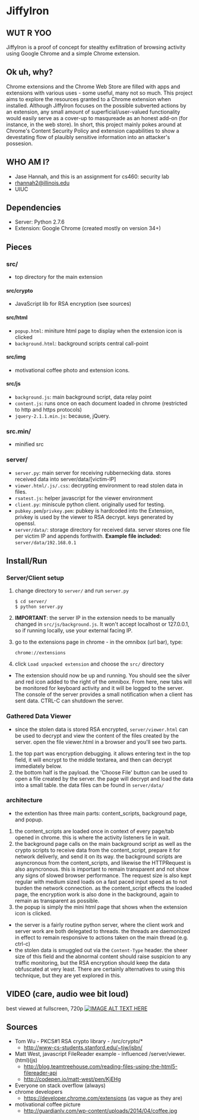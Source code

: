 # JiffyIron
## WUT R YOO
JiffyIron is a proof of concept for stealthy exfiltration of browsing activity using Google Chrome and a simple Chrome extension. 

## Ok uh, why?
Chrome extensions and the Chrome Web Store are filled with apps and extensions with various uses - some useful, many not so much. This project aims to explore the resources granted to a Chrome extension when installed. Although JiffyIron focuses on the possible subverted actions by an extension, any small amount of superficial/user-valued functionality would easily serve as a cover-up to masqureade as an honest add-on (for instance, in the web store). In short, this project mainly pokes around at Chrome's Content Security Policy and extension capabilities to show a devestating flow of plauibly sensitive information into an attacker's possesion.

## WHO AM I?
- Jase Hannah, and this is an assignment for cs460: security lab
- rhannah2@illinois.edu
- UIUC

## Dependencies
- Server: Python 2.7.6
- Extension: Google Chrome (created mostly on version 34+)

## Pieces
### src/
- top directory for the main extension

#### src/crypto
- JavaScript lib for RSA encryption (see sources)

#### src/html
- `popup.html`: miniture html page to display when the extension icon is clicked
- `background.html`: background scripts central call-point

#### src/img
- motivational coffee photo and extension icons.

#### src/js
- `background.js`: main background script, data relay point
- `content.js`: runs once on each document loaded in chrome (restricted to http and https protocols)
- `jquery-2.1.1.min.js`: because, jQuery.

### src.min/
- minified src

### server/
- `server.py`: main server for receiving rubbernecking data. stores received data into server/data/[victim-IP]
- `viewer.html/.js/.css`: decrypting environment to read stolen data in files.
- `rsatest.js`: helper javascript for the viewer environment
- `client.py`: miniscule python client. originally used for testing.
- `pubkey.pem`/`privkey.pem`: pubkey is hardcoded into the Extension, privkey is used by the viewer to RSA decrypt. keys generated by openssl.
- `server/data/`: storage directory for received data. server stores one file per victim IP and appends forthwith. **Example file included:** `server/data/192.168.0.1`

## Install/Run
### Server/Client setup
1. change directory to `server/` and run `server.py`

	```
	$ cd server/
	$ python server.py
	```
	
2. **IMPORTANT**: the server IP in the extension needs to be manually changed in `src/js/background.js`. It won't accept localhost or 127.0.0.1, so if running locally, use your external facing IP.	
	
3. go to the extensions page in chrome - in the omnibox (url bar), type:

	```
	chrome://extensions
	```
	
4. click `Load unpacked extension` and choose the `src/` directory

- The extension should now be up and running. You should see the silver and red icon added to the right of the omnibox. From here, new tabs will be monitored for keyboard activity and it will be logged to the server. The console of the server provides a small notification when a client has sent data. CTRL-C can shutdown the server. 

### Gathered Data Viewer
- since the stolen data is stored RSA encrypted, `server/viewer.html` can be used to decrypt and view the content of the files created by the server. open the file viewer.html in a browser and you'll see two parts.
1. the top part was encryption debugging. it allows entering text in the top field, it will encrypt to the middle textarea, and then can decrypt immediately below.
2. the bottom half is the payload. the 'Choose File' button can be used to open a file created by the server. the page will decrypt and load the data into a small table. the data files can be found in `server/data/`

### architecture
- the extention has three main parts: content_scripts, background page, and popup.
1. the content_scripts are loaded once in context of every page/tab opened in chrome. this is where the activity listeners lie in wait.
2. the background page calls on the main background script as well as the crypto scripts to receive data from the content_script, prepare it for network deliverly, and send it on its way. the background scripts are asyncronous from the content_scripts, and likewise the HTTPRequest is also asyncronous. this is important to remain transparent and not show any signs of slowed browser performance. The request size is also kept regular with medium sized loads on a fast paced input speed as to not burden the network connection. as the content_script effects the loaded page, the encryption work is also done in the background, again to remain as transparent as possible.
3. the popup is simply the mini html page that shows when the extension icon is clicked.
- the server is a fairly routine python server, where the client work and server work are both delegated to threads. the threads are daemonized in effect to remain responsive to actions taken on the main thread (e.g. ctrl-c)
- the stolen data is smuggled out via the `Content-Type` header. the sheer size of this field and the abnormal content should raise suspicion to any traffic monitoring, but the RSA encryption should keep the data obfuscated at very least. There are certainly alternatives to using this technique, but they are yet explored in this. 

## VIDEO (care, audio wee bit loud)
best viewed at fullscreen, 720p
[![IMAGE ALT TEXT HERE](http://img.youtube.com/vi/I1az7uyw3Sg/0.jpg)](http://www.youtube.com/watch?v=I1az7uyw3Sg)

## Sources
- Tom Wu - PKCS#1 RSA crypto library - /src/crypto/*
	- http://www-cs-students.stanford.edu/~tjw/jsbn/
- Matt West, javascript FileReader example - influenced /server/viewer.(html)(js)
	- http://blog.teamtreehouse.com/reading-files-using-the-html5-filereader-api
	- http://codepen.io/matt-west/pen/KjEHg
- Everyone on stack overflow (always)
- chrome developers
	- https://developer.chrome.com/extensions (as vague as they are)
- motivational coffee picture
	- http://guardianlv.com/wp-content/uploads/2014/04/coffee.jpg

